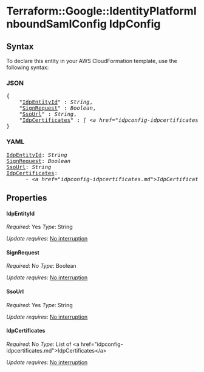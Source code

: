 # Terraform::Google::IdentityPlatformInboundSamlConfig IdpConfig

## Syntax

To declare this entity in your AWS CloudFormation template, use the following syntax:

### JSON

<pre>
{
    "<a href="#idpentityid" title="IdpEntityId">IdpEntityId</a>" : <i>String</i>,
    "<a href="#signrequest" title="SignRequest">SignRequest</a>" : <i>Boolean</i>,
    "<a href="#ssourl" title="SsoUrl">SsoUrl</a>" : <i>String</i>,
    "<a href="#idpcertificates" title="IdpCertificates">IdpCertificates</a>" : <i>[ &lt;a href=&#34;idpconfig-idpcertificates.md&#34;&gt;IdpCertificates&lt;/a&gt;, ... ]</i>
}
</pre>

### YAML

<pre>
<a href="#idpentityid" title="IdpEntityId">IdpEntityId</a>: <i>String</i>
<a href="#signrequest" title="SignRequest">SignRequest</a>: <i>Boolean</i>
<a href="#ssourl" title="SsoUrl">SsoUrl</a>: <i>String</i>
<a href="#idpcertificates" title="IdpCertificates">IdpCertificates</a>: <i>
      - &lt;a href=&#34;idpconfig-idpcertificates.md&#34;&gt;IdpCertificates&lt;/a&gt;</i>
</pre>

## Properties

#### IdpEntityId

_Required_: Yes
_Type_: String

_Update requires_: [No interruption](https://docs.aws.amazon.com/AWSCloudFormation/latest/UserGuide/using-cfn-updating-stacks-update-behaviors.html#update-no-interrupt)

#### SignRequest

_Required_: No
_Type_: Boolean

_Update requires_: [No interruption](https://docs.aws.amazon.com/AWSCloudFormation/latest/UserGuide/using-cfn-updating-stacks-update-behaviors.html#update-no-interrupt)

#### SsoUrl

_Required_: Yes
_Type_: String

_Update requires_: [No interruption](https://docs.aws.amazon.com/AWSCloudFormation/latest/UserGuide/using-cfn-updating-stacks-update-behaviors.html#update-no-interrupt)

#### IdpCertificates

_Required_: No
_Type_: List of &lt;a href=&#34;idpconfig-idpcertificates.md&#34;&gt;IdpCertificates&lt;/a&gt;

_Update requires_: [No interruption](https://docs.aws.amazon.com/AWSCloudFormation/latest/UserGuide/using-cfn-updating-stacks-update-behaviors.html#update-no-interrupt)

